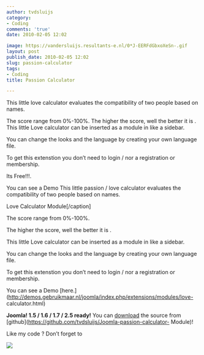 ```yaml
---
author: tvdsluijs
category:
- Coding
comments: 'true'
date: 2010-02-05 12:02

image: https://vandersluijs.resultants-e.nl/0*J-EERFdGbxoXeSn-.gif
layout: post
publish_date: 2010-02-05 12:02
slug: passion-calculator
tags:
- Coding
title: Passion Calculator

---
```

This little love calculator evaluates the compatibility of two people based on
names.  
  
The score range from 0%-100%. The higher the score, well the better it is .  
This little Love calculator can be inserted as a module in like a sidebar.  
  
You can change the looks and the language by creating your own language file.  
  
To get this extenstion you don’t need to login / nor a registration or
membership.  
  
Its Free!!!.  
  
You can see a Demo This little passion / love calculator evaluates the
compatibility of two people based on names.  
  
Love Calculator Module[/caption]  
  
  
  
The score range from 0%-100%.  
  
The higher the score, well the better it is .  
  
This little Love calculator can be inserted as a module in like a sidebar.  
  
You can change the looks and the language by creating your own language file.  
  
To get this extenstion you don’t need to login / nor a registration or
membership.  
  
You can see a Demo
[here.](http://demos.gebruikmaar.nl/joomla/index.php/extensions/modules/love-
calculator.html)

 **Joomla! 1.5 / 1.6 / 1.7 / 2.5 ready!** You can
[download](https://github.com/tvdsluijs/Joomla-passion-calculator-Module) the
source from [github](https://github.com/tvdsluijs/Joomla-passion-calculator-
Module)!  
  
Like my code ? Don’t forget to

![](https://vandersluijs.resultants-e.nl/0*J-EERFdGbxoXeSn-.gif)

